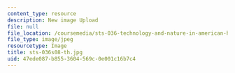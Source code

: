 ```yaml
---
content_type: resource
description: New image Upload
file: null
file_location: /coursemedia/sts-036-technology-and-nature-in-american-history-spring-2008/47ede087b8553604569c0e001c16b7c4_sts-036s08-th.jpg
file_type: image/jpeg
resourcetype: Image
title: sts-036s08-th.jpg
uid: 47ede087-b855-3604-569c-0e001c16b7c4
---
```

